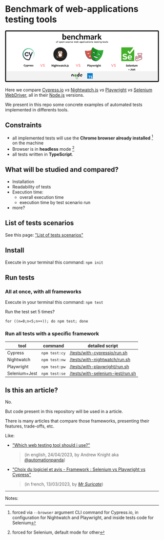 # Benchmark of web-applications testing tools

![](doc/header-image.png)

Here we compare [Cypress.io](https://cypress.io/) *vs* [Nightwatch.js](https://nightwatchjs.org) *vs* [Playwright](https://playwright.dev/) *vs* [Selenium WebDriver](https://www.selenium.dev/documentation/webdriver/), all in their [Node.js](https://nodejs.org) versions.

We present in this repo some concrete examples of automated tests implemented in differents tools.

## Constraints

- all implemented tests will use the **Chrome browser already installed** [^1] on the machine
- Browser is in **headless** mode [^2]
- all tests written in **TypeScript**.

## What will be studied and compared?

- Installation
- Readability of tests
- Execution time:
  - overall execution time
  - execution time by test scenario run
- more?

## List of tests scenarios

See this page: ["List of tests scenarios"](tests/README.md)

## Install

Execute in your terminal this command: `npm init`

## Run tests

### All at once, with all frameworks

Execute in your terminal this command: `npm test`

Run the test set 5 times?

```shell
for ((n=0;n<5;n++)); do npm test; done
```

### Run all tests with a specific framework


| tool | command | detailed script |
|--|--|--|
|Cypress       |  `npm test:cy` | [/tests/with-cypressio/run.sh](./tests/with-cypressio/run.sh) |
|Nightwatch    |  `npm test:nw` | [/tests/with-nightwatch/run.sh](./tests/with-nightwatch/run.sh) |
|Playwright    |  `npm test:pw` | [/tests/with-playwright/run.sh](./tests/with-cypressplaywrightio/run.sh) |
|Selenium+Jest |  `npm test:se` | [/tests/with-selenium-jest/run.sh](./tests/with-selenium-jest/run.sh) |

## Is this an article?

No.

But code present in this repository will be used in a article.

There is many articles that compare those frameworks, presenting their features, trade-offs, etc.

Like: 
- ["Which web testing tool should i use?"](https://automationpanda.com/2023/04/24/which-web-testing-tool-should-i-use)

  > (in english, 24/04/2023, by Andrew Knight aka [@automationpanda](https://twitter.com/automationpanda))

- ["Choix du logiciel et avis - Framework : Selenium vs Playwright vs Cypress"](https://blog.mrsuricate.com/choix-logiciel-avis-framework-selenium-playwright-cypress)
 
  > (in french, 13/03/2023, by [*Mr Suricate*](https://www.mrsuricate.com/))


---

Notes: 

[^1]: forced via `--browser` argument CLI command for Cypress.io, in configuration for Nightwatch and Playwright, and inside tests code for Selenium

[^2]: forced for Selenium, default mode for other

